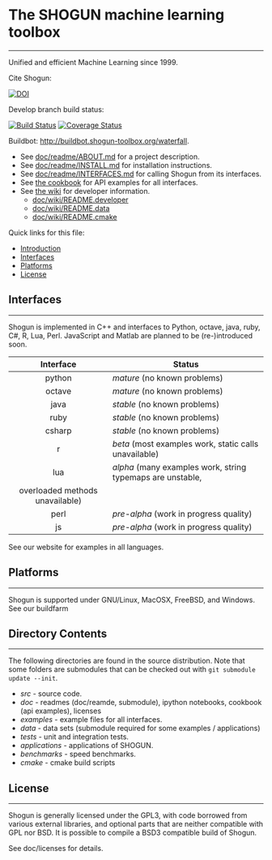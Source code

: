 # The SHOGUN machine learning toolbox
-------------------------------------

Unified and efficient Machine Learning since 1999.

Cite Shogun:

[![DOI](https://zenodo.org/badge/1555094.svg)](https://zenodo.org/badge/latestdoi/1555094)

Develop branch build status:

[![Build Status](https://travis-ci.org/shogun-toolbox/shogun.png?branch=develop)](https://travis-ci.org/shogun-toolbox/shogun)
[![Coverage Status](https://coveralls.io/repos/shogun-toolbox/shogun/badge.png?branch=develop)](https://coveralls.io/r/shogun-toolbox/shogun?branch=develop)

Buildbot: http://buildbot.shogun-toolbox.org/waterfall.

 * See [doc/readme/ABOUT.md](https://github.com/shogun-toolbox/docs/blob/master/ABOUT.md) for a project description.
 * See [doc/readme/INSTALL.md](https://github.com/shogun-toolbox/docs/blob/master/ABOUT.md) for installation instructions.
 * See [doc/readme/INTERFACES.md](https://github.com/shogun-toolbox/docs/blob/master/INTERFACE.md) for calling Shogun from its interfaces.
 * See [the cookbook](http://shogun.ml/cookbook/latest/) for API examples for all interfaces.
 * See [the wiki](https://github.com/shogun-toolbox/shogun/wiki/) for developer information.
   * [doc/wiki/README.developer](https://github.com/shogun-toolbox/shogun/wiki/README_developer)
   * [doc/wiki/README.data](https://github.com/shogun-toolbox/shogun/wiki/README_data)
   * [doc/wiki/README.cmake](https://github.com/shogun-toolbox/shogun/wiki/README_cmake)

Quick links for this file:
* [Introduction](#introduction)
* [Interfaces](#interfaces)
* [Platforms](#platforms)
* [License](#license)


## Interfaces
-------------

Shogun is implemented in C++ and interfaces to Python, octave, java, ruby, C#, R, Lua, Perl. JavaScript and Matlab are planned to be (re-)introduced soon.

|    Interface     |     Status                                                |
|:----------------:|-----------------------------------------------------------|
|python            | *mature* (no known problems)                              |
|octave            | *mature* (no known problems)                              |
|java              | *stable* (no known problems)                              |
|ruby              | *stable* (no known problems)                              |
|csharp            | *stable* (no known problems)                              |
|r                 | *beta*   (most examples work, static calls unavailable)   |
|lua               | *alpha*  (many examples work, string typemaps are unstable,
                             overloaded methods unavailable)                   |
|perl              | *pre-alpha* (work in progress quality)                    |
|js                | *pre-alpha* (work in progress quality)                    |

See our website for examples in all languages.

## Platforms
------------

Shogun is supported under GNU/Linux, MacOSX, FreeBSD, and Windows.
See our buildfarm

## Directory Contents
---------------------

The following directories are found in the source distribution.
Note that some folders are submodules that can be checked out with
`git submodule update --init`.

- *src* - source code.
- *doc* - readmes (doc/reamde, submodule), ipython notebooks, cookbook (api examples), licenses
- *examples* - example files for all interfaces.
- *data* - data sets (submodule required for some examples / applications)
- *tests* - unit and integration tests.
- *applications* - applications of SHOGUN.
- *benchmarks* - speed benchmarks.
- *cmake* - cmake build scripts

## License
----------
Shogun is generally licensed under the GPL3, with
code borrowed from various external libraries, and optional
parts that are neither compatible with GPL nor BSD.
It is possible to compile a BSD3 compatible build of Shogun.

See doc/licenses for details.

